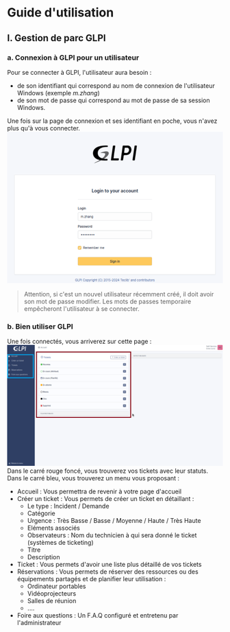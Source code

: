 # Guide d'utilisation

## I. Gestion de parc GLPI
### a. Connexion à GLPI pour un utilisateur
Pour se connecter à GLPI, l'utilisateur aura besoin :
- de son identifiant qui correspond au nom de connexion de l'utilisateur Windows (exemple *m.zhang*)
- de son mot de passe qui correspond au mot de passe de sa session Windows.

Une fois sur la page de connexion et ses identifiant en poche, vous n'avez plus qu'à vous connecter.  
![8](https://github.com/WildCodeSchool/TSSR-BDX-0924-P3-G2/blob/89af710a5ef7582051049d212a563b712c83deb8/Ressources/Images/GLPI/08.png)
> Attention, si c'est un nouvel utilisateur récemment créé, il doit avoir son mot de passe modifier. Les mots de passes temporaire empêcheront l'utilisateur à se connecter.

### b. Bien utiliser GLPI
Une fois connectés, vous arriverez sur cette page :  
![11](https://github.com/WildCodeSchool/TSSR-BDX-0924-P3-G2/blob/d607df506c21d7cde0673b15bdd325b2f87c56bb/Ressources/Images/GLPI/11.png)  
Dans le carré rouge foncé, vous trouverez vos tickets avec leur statuts. Dans le carré bleu, vous trouverez un menu vous proposant :
- Accueil : Vous permettra de revenir à votre page d'accueil
- Créer un ticket : Vous permets de créer un ticket en détaillant :
	- Le type : Incident / Demande
	- Catégorie 
	- Urgence : Très Basse / Basse / Moyenne / Haute / Très Haute
	- Eléments associés
	- Observateurs : Nom du technicien à qui sera donné le ticket (systèmes de ticketing)
	- Titre 
	- Description
- Ticket : Vous permets d'avoir une liste plus détaillé de vos tickets
- Réservations : Vous permets de réserver des ressources ou des équipements partagés et de planifier leur utilisation :
	- Ordinateur portables
	- Vidéoprojecteurs
	- Salles de réunion
	- ....
- Foire aux questions : Un F.A.Q configuré et entretenu par l'administrateur
